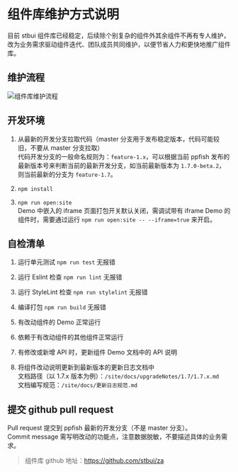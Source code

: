 # 组件库维护方式说明

目前 stbui 组件库已经稳定，后续除个别复杂的组件外其余组件不再有专人维护，改为业务需求驱动组件迭代、团队成员共同维护，以便节省人力和更快地推广组件库。

## 维护流程

![组件库维护流程](../site/assets/组件库维护流程.png)

## 开发环境

1. 从最新的开发分支拉取代码（master 分支用于发布稳定版本，代码可能较旧，不要从 master 分支拉取）  
   代码开发分支的一般命名规则为：`feature-1.x`，可以根据当前 ppfish 发布的最新版本号来判断当前的最新开发分支，如当前最新版本为 `1.7.0-beta.2`，则当前最新的分支为 `feature-1.7`。

1. `npm install`

1. `npm run open:site`  
   Demo 中嵌入的 iframe 页面打包开关默认关闭，需调试带有 iframe Demo 的组件时，需要通过运行 `npm run open:site -- --iframe=true` 来开启。

## 自检清单

1. 运行单元测试 `npm run test` 无报错

1. 运行 Eslint 检查 `npm run lint` 无报错

1. 运行 StyleLint 检查 `npm run stylelint` 无报错

1. 编译打包 `npm run build` 无报错

1. 有改动组件的 Demo 正常运行

1. 依赖于有改动组件的其他组件正常运行

1. 有修改或新增 API 时，更新组件 Demo 文档中的 API 说明

1. 将组件改动说明更新到最新版本的更新日志文档中  
   文档路径（以 1.7.x 版本为例）：`/site/docs/upgradeNotes/1.7/1.7.x.md`  
   文档编写规范：`/site/docs/更新日志规范.md`

## 提交 github pull request

Pull request 提交到 ppfish 最新的开发分支（不是 master 分支）。  
Commit message 需写明改动的功能点，注意数据脱敏，不要描述具体的业务需求。

> 组件库 github 地址：https://github.com/stbui/za
